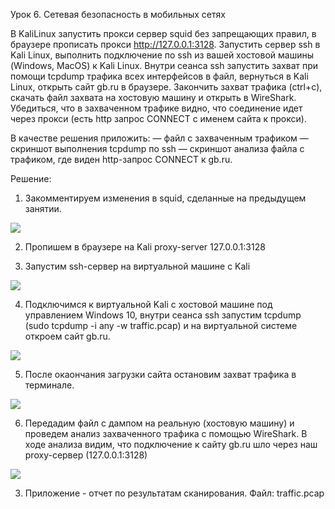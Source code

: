 Урок 6. Сетевая безопасность в мобильных сетях

В KaliLinux запустить прокси сервер squid без запрещающих правил, в браузере прописать прокси http://127.0.0.1:3128. Запустить сервер ssh в Kali Linux, выполнить подключение по ssh из вашей хостовой машины (Windows, MacOS) к Kali Linux. Внутри сеанса ssh запустить захват при помощи tcpdump трафика всех интерфейсов в файл, вернуться в Kali Linux, открыть сайт gb.ru в браузере. Закончить захват трафика (ctrl+c), скачать файл захвата на хостовую машину и открыть в WireShark. Убедиться, что в захваченном трафике видно, что соединение идет через прокси (есть http запрос CONNECT с именем сайта к прокси).

В качестве решения приложить:
— файл с захваченным трафиком
— скриншот выполнения tcpdump по ssh
— скриншот анализа файла с трафиком, где виден http-запрос CONNECT к gb.ru.


Решение:

1. Закомментируем изменения в squid, сделанные на предыдущем занятии.
<image src="clean_squid.png">

2. Пропишем в браузере на Kali proxy-server 127.0.0.1:3128

3. Запустим ssh-сервер на виртуальной машине с Kali
<image src="start_ssh.png">

4. Подключимся к виртуальной Kali с хостовой машине под управлением Windows 10, внутри сеанса ssh запустим tcpdump (sudo tcpdump -i any -w traffic.pcap) и на виртуальной системе откроем сайт gb.ru. 
<image src="gb.ru_opened.png">

5. После окаончания загрузки сайта остановим захват трафика в терминале.
<image src="tcpdump_finish.png">

6. Передадим файл с дампом на реальную (хостовую машину) и проведем анализ захваченного трафика с помощью WireShark. В ходе анализа видим, что подключение к сайту gb.ru шло через наш proxy-сервер (127.0.0.1:3128)
<image src="wireshark_info.png">

3. Приложение - отчет по результатам сканирования.
Файл: traffic.pcap